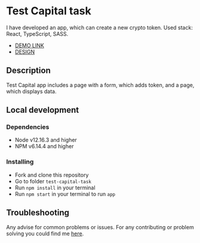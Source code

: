 # Test Capital task

I have developed an app, which can create a new crypto token.
Used stack: React, TypeScript, SASS.
- [DEMO LINK](https://vlad-shulzhenko.github.io/test-capital-task/)
- [DESIGN](https://www.figma.com/file/BYKmsglW8pUgzm3ZV5W3gi/Web-Frontend-Test-Taks)

## Description

Test Capital app includes a page with a form, which adds token, and a page, which displays data.

## Local development

### Dependencies
* Node v12.16.3 and higher
* NPM v6.14.4 and higher


### Installing
* Fork and clone this repository
* Go to folder `test-capital-task`
* Run `npm install` in your terminal
* Run `npm start` in your terminal to run `app`

## Troubleshooting

Any advise for common problems or issues.
For any contributing or problem solving you could find me [here](https://t.me/shulzhenkovlad).
